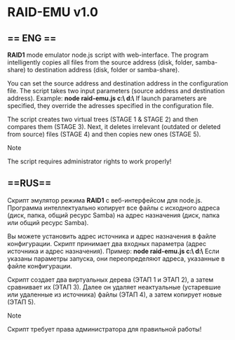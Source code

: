 # RAID-EMU v1.0

## == ENG ==

**RAID1** mode emulator node.js script with web-interface. The program intelligently copies all files from the source address (disk, folder, samba-share) to destination address (disk, folder or samba-share).

You can set the source address and destination address in the configuration file. The script takes two input parameters (source address and destination address). Example: **node raid-emu.js c:\ d:\\**
If launch parameters are specified, they override the adresses specified in the configuration file. 

The script creates two virtual trees (STAGE 1 & STAGE 2) and then compares them (STAGE 3). Next, it deletes irrelevant (outdated or deleted from source) files (STAGE 4) and then copies new ones (STAGE 5).

> [!NOTE]
> The script requires administrator rights to work properly!


## ==RUS==

Скрипт эмулятор режима **RAID1** с веб-интерфейсом для node.js. Программа интеллектуально копирует все файлы с исходного адреса (диск, папка, общий ресурс Samba) на адрес назначения (диск, папка или общий ресурс Samba).

Вы можете установить адрес источника и адрес назначения в файле конфигурации. Скрипт принимает два входных параметра (адрес источника и адрес назначения). Пример: **node raid-emu.js c:\ d:\\**
Если указаны параметры запуска, они переопределяют адреса, указанные в файле конфигурации. 

Скрипт создает два виртуальных дерева (ЭТАП 1 и ЭТАП 2), а затем сравнивает их (ЭТАП 3). Далее он удаляет неактуальные (устаревшие или удаленные из источника) файлы (ЭТАП 4), а затем копирует новые (ЭТАП 5).

> [!NOTE]
> Скрипт требует права администратора для правильной работы!
